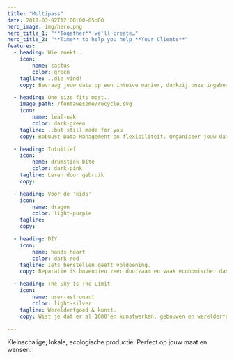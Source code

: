```yaml
---
title: "Multipass"
date: 2017-03-02T12:00:00-05:00
hero_image: img/hero.png
hero_title_1: "**Together** we'll create…"
hero_title_2: "**Time** to help you help **Your Clients**"
features:
  - heading: Wie zoekt..
    icon:
        name: cactus
        color: green
    tagline: ..die vind!
    copy: Bevraag jouw data op een intuive manier, dankzij onze ingebouwde zoekmachine. Een beetje zoals Google dus; maar dan voor speciaal voor jou.

  - heading: One size fits most..
    image_path: /fontawesome/recycle.svg
    icon:
        name: leaf-oak 
        color: dark-green
    tagline: ..but still made for you
    copy: Robuust Data Management en flexibiliteit. Organiseer jouw data op jouw manier. Verander. Speel. Groei.

  - heading: Intuitief
    icon:
        name: drumstick-bite 
        color: dark-pink 
    tagline: Leren door gebruik
    copy: 

  - heading: Voor de 'kids'
    icon:
        name: dragon 
        color: light-purple 
    tagline: 
    copy: 

  - heading: DIY
    icon:
        name: hands-heart 
        color: dark-red
    tagline: Iets herstellen geeft voldoening.
    copy: Reparatie is bovendien zeer duurzaam en vaak economischer dan vervangen. Wisselstukken zijn daarentegen niet altijd te vinden. Met een 3D geprint tussenstukje en wat creativiteit lossen we dat op.

  - heading: The Sky is The Limit
    icon:
        name: user-astronaut 
        color: light-silver
    tagline: Werelderfgoed & kunst.
    copy: Wist je dat er al 1000'en kunstwerken, gebouwen en werelderfgoed digitaal gescand zijn? En ja.. die kan je printen! Wil je graag een paarse 'David' of de buste van Cleopatra met marble effect?

---
```


Kleinschalige, lokale, ecologische productie. Perfect op jouw maat en wensen.
